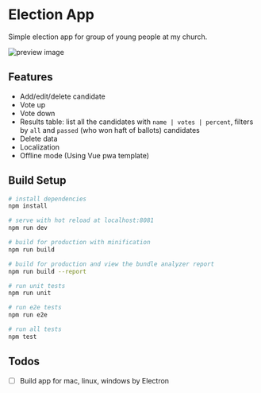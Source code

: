 # Election App

Simple election app for group of young people at my church.

![preview image](https://i.imgur.com/Bn2Lzgb.png)

## Features

- Add/edit/delete candidate
- Vote up
- Vote down
- Results table: list all the candidates with `name | votes | percent`, filters by `all` and `passed` (who won haft of ballots) candidates
- Delete data
- Localization
- Offline mode (Using Vue pwa template)

## Build Setup

``` bash
# install dependencies
npm install

# serve with hot reload at localhost:8081
npm run dev

# build for production with minification
npm run build

# build for production and view the bundle analyzer report
npm run build --report

# run unit tests
npm run unit

# run e2e tests
npm run e2e

# run all tests
npm test
```

## Todos

- [ ] Build app for mac, linux, windows by Electron
